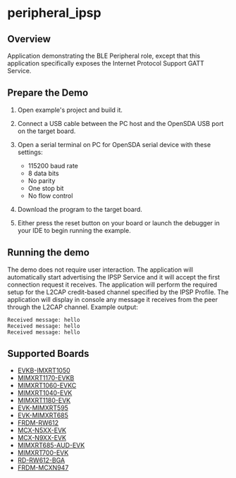 # peripheral_ipsp

## Overview
Application demonstrating the BLE Peripheral role, except that this application specifically exposes the Internet Protocol Support GATT Service.

## Prepare the Demo

1.  Open example's project and build it.

2.  Connect a USB cable between the PC host and the OpenSDA USB port on the target board.

3.  Open a serial terminal on PC for OpenSDA serial device with these settings:
    - 115200 baud rate
    - 8 data bits
    - No parity
    - One stop bit
    - No flow control

4.  Download the program to the target board.

5.  Either press the reset button on your board or launch the debugger in your IDE to begin running the example.

## Running the demo
The demo does not require user interaction. The application will automatically start advertising the IPSP Service and it will accept the first connection request it receives. The application will perform the required setup for the L2CAP credit-based channel specified by the IPSP Profile. The application will display in console any message it receives from the peer through the L2CAP channel. Example output:
~~~~~~~~~~~~~~~~~~~~~~~~~~~~~~~~~~~
Received message: hello
Received message: hello
Received message: hello
~~~~~~~~~~~~~~~~~~~~~~~~~~~~~~~~~~~

## Supported Boards
- [EVKB-IMXRT1050](../../_boards/evkbimxrt1050/edgefast_bluetooth_examples/peripheral_ipsp/example_board_readme.md)
- [MIMXRT1170-EVKB](../../_boards/evkbmimxrt1170/edgefast_bluetooth_examples/peripheral_ipsp/example_board_readme.md)
- [MIMXRT1060-EVKC](../../_boards/evkcmimxrt1060/edgefast_bluetooth_examples/peripheral_ipsp/example_board_readme.md)
- [MIMXRT1040-EVK](../../_boards/evkmimxrt1040/edgefast_bluetooth_examples/peripheral_ipsp/example_board_readme.md)
- [MIMXRT1180-EVK](../../_boards/evkmimxrt1180/edgefast_bluetooth_examples/peripheral_ipsp/example_board_readme.md)
- [EVK-MIMXRT595](../../_boards/evkmimxrt595/edgefast_bluetooth_examples/peripheral_ipsp/example_board_readme.md)
- [EVK-MIMXRT685](../../_boards/evkmimxrt685/edgefast_bluetooth_examples/peripheral_ipsp/example_board_readme.md)
- [FRDM-RW612](../../_boards/frdmrw612/edgefast_bluetooth_examples/peripheral_ipsp/example_board_readme.md)
- [MCX-N5XX-EVK](../../_boards/mcxn5xxevk/edgefast_bluetooth_examples/peripheral_ipsp/example_board_readme.md)
- [MCX-N9XX-EVK](../../_boards/mcxn9xxevk/edgefast_bluetooth_examples/peripheral_ipsp/example_board_readme.md)
- [MIMXRT685-AUD-EVK](../../_boards/mimxrt685audevk/edgefast_bluetooth_examples/peripheral_ipsp/example_board_readme.md)
- [MIMXRT700-EVK](../../_boards/mimxrt700evk/edgefast_bluetooth_examples/peripheral_ipsp/example_board_readme.md)
- [RD-RW612-BGA](../../_boards/rdrw612bga/edgefast_bluetooth_examples/peripheral_ipsp/example_board_readme.md)
- [FRDM-MCXN947](../../_boards/frdmmcxn947/edgefast_bluetooth_examples/peripheral_ipsp/example_board_readme.md)
